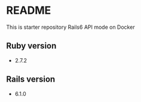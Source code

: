 # README

This is starter repository Rails6 API mode on Docker

## Ruby version
- 2.7.2

## Rails version
- 6.1.0
